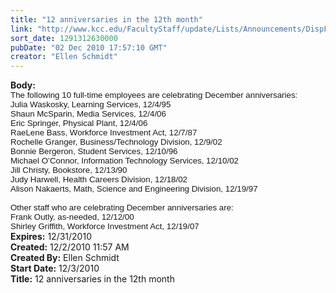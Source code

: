```yaml
---
title: "12 anniversaries in the 12th month"
link: "http://www.kcc.edu/FacultyStaff/update/Lists/Announcements/DispForm.aspx?ID=5"
sort_date: 1291312630000
pubDate: "02 Dec 2010 17:57:10 GMT"
creator: "Ellen Schmidt"
---
```


<div><b>Body:</b> <div class=ExternalClass807365CEA51D43EFA12DC49A932FDC0E>
<div>
<p class=MsoNormal style="margin:0in 0in 0pt"><span style="font-size:10pt;font-family:'Arial','sans-serif'">The following 10 full-time employees are celebrating December anniversaries:</span></p>
<p class=MsoNormal style="margin:0in 0in 0pt"><span style="font-size:10pt;font-family:'Arial','sans-serif'">Julia Waskosky, Learning Services, 12/4/95<br></span><span style="font-size:10pt;font-family:'Arial','sans-serif'">Shaun McSparin, Media Services, 12/4/06<br></span><span style="font-size:10pt;font-family:'Arial','sans-serif'">Eric Springer, Physical Plant, 12/4/06</span></p>
<p class=MsoNormal style="margin:0in 0in 0pt"><span style="font-size:10pt;font-family:'Arial','sans-serif'"></span><span style="font-size:10pt;font-family:'Arial','sans-serif'">RaeLene Bass, Workforce Investment Act, 12/7/87<br></span><span style="font-size:10pt;font-family:'Arial','sans-serif'">Rochelle Granger, Business/Technology Division, 12/9/02<br></span><span style="font-size:10pt;font-family:'Arial','sans-serif'">Bonnie Bergeron, Student Services, 12/10/96<br></span><span style="font-size:10pt;font-family:'Arial','sans-serif'">Michael O’Connor, Information Technology Services, 12/10/02<br></span><span style="font-size:10pt;font-family:'Arial','sans-serif'">Jill Christy, Bookstore, 12/13/90<br></span><span style="font-size:10pt;font-family:'Arial','sans-serif'">Judy Harwell, Health Careers Division, 12/18/02<br></span><span style="font-size:10pt;font-family:'Arial','sans-serif'">Alison Nakaerts, Math, Science and Engineering Division, 12/19/97</span></p>
<p class=MsoNormal style="margin:0in 0in 0pt"><span style="font-size:10pt;font-family:'Arial','sans-serif'"><br></span><span style="font-size:10pt;font-family:'Arial','sans-serif'">Other staff who are celebrating December anniversaries are:<br></span><span style="font-size:10pt;font-family:'Arial','sans-serif'">Frank Outly, as-needed, 12/12/00<br></span><span style="font-size:10pt;font-family:'Arial','sans-serif'">Shirley Griffith, Workforce Investment Act, 12/19/07</span></p></div></div></div>
<div><b>Expires:</b> 12/31/2010</div>
<div><b>Created:</b> 12/2/2010 11:57 AM</div>
<div><b>Created By:</b> Ellen Schmidt</div>
<div><b>Start Date:</b> 12/3/2010</div>
<div><b>Title:</b> 12 anniversaries in the 12th month</div>
